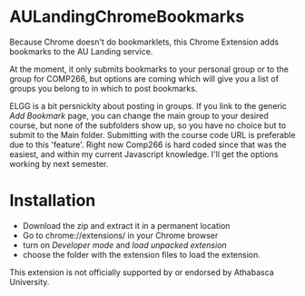 # AULandingChromeBookmarks
Because Chrome doesn't do bookmarklets,  this Chrome Extension adds bookmarks to the AU Landing service.

At the moment, it only submits bookmarks to your personal group or to the group for COMP266, but options are coming which will give you a list of groups you belong to in which to post bookmarks.  

ELGG is a bit persnickity about posting in groups. If you link to the generic _Add Bookmark_ page, you can change the main group to your desired course, but none of the subfolders show up, so you have no choice but to submit to the Main folder.  Submitting with the course code URL is preferable due to this 'feature'.  Right now Comp266 is hard coded since that was the easiest, and within my current Javascript knowledge. I'll get the options working by next semester.

# Installation

- Download the zip and extract it in a permanent location
- Go to chrome://extensions/ in your Chrome browser
- turn on _Developer mode_ and _load unpacked extension_ 
- choose the folder with the extension files to load the extension. 

This extension is not officially supported by or endorsed by Athabasca University.

